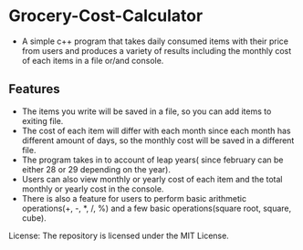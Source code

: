 # Grocery-Cost-Calculator
- A simple c++ program that takes daily consumed items with their price from users and produces a variety of results including the monthly cost of each items in a file or/and console.

## Features

- The items you write will be saved in a file, so you can add items to exiting file.
- The cost of each item will differ with each month since each month has different amount of days, so the monthly cost will be saved in a different file.
- The program takes in to account of leap years( since february can be either 28 or 29 depending on the year).
- Users can also view monthly or yearly cost of each item and the total monthly or yearly cost in the console. 
- There is also a feature for users to perform basic arithmetic operations(+, -, *, /, %) and a few basic operations(square root, square, cube).


License: The repository is licensed under the MIT License.
